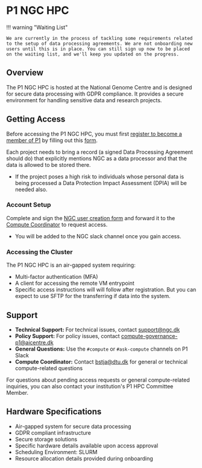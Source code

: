 # P1 NGC HPC

!!! warning "Waiting List"
    
    We are currently in the process of tackling some requirements related to the setup of data processing agreements. We are not onboarding new users until this is in place. You can still sign up now to be placed on the waiting list, and we'll keep you updated on the progress.

## Overview

The P1 NGC HPC is hosted at the National Genome Centre and is designed for secure data processing with GDPR compliance. It provides a secure environment for handling sensitive data and research projects.

## Getting Access

Before accessing the P1 NGC HPC, you must first [register to become a member of P1](https://www.aicentre.dk/affiliation) by filling out this [form](https://da.surveymonkey.com/r/P1Affiliation).

Each project needs to bring a record (a signed Data Processing Agreement should do) that explicitly mentions NGC as a data processor and that the data is allowed to be stored there.

- If the project poses a high risk to individuals whose personal data is being processed a Data Protection Impact Assessment (DPIA) will be needed also. 

### Account Setup

Complete and sign the [NGC user creation form](https://www.ngc.dk/blanketter-og-vejledninger#infrastrukturforpersonligmedicin) and forward it to the [Compute Coordinator](mailto:bstja@dtu.dk) to request access.

- You will be added to the NGC slack channel once you gain access.

### Accessing the Cluster

The P1 NGC HPC is an air-gapped system requiring:

- Multi-factor authentication (MFA)
- A client for accessing the remote VM entrypoint
- Specific access instructions will will follow after registration. But you can expect to use SFTP for the transferring if data into the system.

## Support

- **Technical Support:** For technical issues, contact <support@ngc.dk>
- **Policy Support:** For policy issues, contact <compute-governance-p1@aicentre.dk>
- **General Questions:** Use the `#compute` or `#ask-compute` channels on P1 Slack
- **Compute Coordinator:** Contact <bstja@dtu.dk> for general or technical compute-related questions

For questions about pending access requests or general compute-related inquiries, you can also contact your institution's P1 HPC Committee Member. 

## Hardware Specifications

- Air-gapped system for secure data processing
- GDPR compliant infrastructure
- Secure storage solutions
- Specific hardware details available upon access approval
- Scheduling Environment: SLURM
- Resource allocation details provided during onboarding
